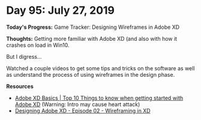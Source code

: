# Day 95: July 27, 2019

**Today's Progress:** Game Tracker: Designing Wireframes in Adobe XD

**Thoughts:** Getting more familiar with Adobe XD (and also with how it crashes on load in Win10.

But I digress...

Watched a couple videos to get some tips and tricks on the software as well as understand the process of using wireframes in the design phase.

**Resources**
* [Adobe XD Basics | Top 10 Things to know when getting started with Adobe XD](https://www.youtube.com/watch?v=JttI6YpmPGI) (Warning: Intro may cause heart attack)
* [Designing Adobe XD - Episode 02 - Wireframing in XD](https://www.youtube.com/watch?v=jUqbd0em1js)
